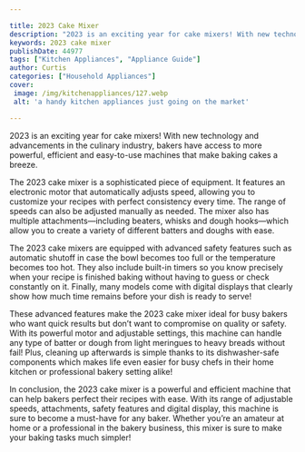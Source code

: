 ```yaml
---

title: 2023 Cake Mixer
description: "2023 is an exciting year for cake mixers! With new technology and advancements in the culinary industry, bakers have access to mor...swipe up to find out"
keywords: 2023 cake mixer
publishDate: 44977
tags: ["Kitchen Appliances", "Appliance Guide"]
author: Curtis
categories: ["Household Appliances"]
cover: 
 image: /img/kitchenappliances/127.webp
 alt: 'a handy kitchen appliances just going on the market'

---
```


2023 is an exciting year for cake mixers! With new technology and advancements in the culinary industry, bakers have access to more powerful, efficient and easy-to-use machines that make baking cakes a breeze.

The 2023 cake mixer is a sophisticated piece of equipment. It features an electronic motor that automatically adjusts speed, allowing you to customize your recipes with perfect consistency every time. The range of speeds can also be adjusted manually as needed. The mixer also has multiple attachments—including beaters, whisks and dough hooks—which allow you to create a variety of different batters and doughs with ease.

The 2023 cake mixers are equipped with advanced safety features such as automatic shutoff in case the bowl becomes too full or the temperature becomes too hot. They also include built-in timers so you know precisely when your recipe is finished baking without having to guess or check constantly on it. Finally, many models come with digital displays that clearly show how much time remains before your dish is ready to serve! 

These advanced features make the 2023 cake mixer ideal for busy bakers who want quick results but don’t want to compromise on quality or safety. With its powerful motor and adjustable settings, this machine can handle any type of batter or dough from light meringues to heavy breads without fail! Plus, cleaning up afterwards is simple thanks to its dishwasher-safe components which makes life even easier for busy chefs in their home kitchen or professional bakery setting alike! 

In conclusion, the 2023 cake mixer is a powerful and efficient machine that can help bakers perfect their recipes with ease. With its range of adjustable speeds, attachments, safety features and digital display, this machine is sure to become a must-have for any baker. Whether you’re an amateur at home or a professional in the bakery business, this mixer is sure to make your baking tasks much simpler!
